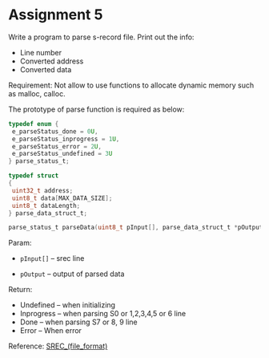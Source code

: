 # Assignment 5

Write a program to parse s-record file. Print out the info:
- Line number
- Converted address
- Converted data

Requirement:
Not allow to use functions to allocate dynamic memory such as malloc, calloc.


The prototype of parse function is required as below:

```c
typedef enum {
 e_parseStatus_done = 0U,
 e_parseStatus_inprogress = 1U,
 e_parseStatus_error = 2U,
 e_parseStatus_undefined = 3U
} parse_status_t;

typedef struct
{
 uint32_t address;
 uint8_t data[MAX_DATA_SIZE];
 uint8_t dataLength;
} parse_data_struct_t;

parse_status_t parseData(uint8_t pInput[], parse_data_struct_t *pOutput);
```

Param:

- `pInput[]` – srec line

- `pOutput` – output of parsed data

Return:
- Undefined – when initializing
- Inprogress – when parsing S0 or 1,2,3,4,5 or 6 line
- Done – when parsing S7 or 8, 9 line
- Error – When error


Reference:
[SREC_(file_format)](https://en.wikipedia.org/wiki/SREC_(file_format))
